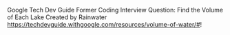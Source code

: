 Google Tech Dev Guide
Former Coding Interview Question: Find the Volume of Each Lake Created by Rainwater
https://techdevguide.withgoogle.com/resources/volume-of-water/#!
